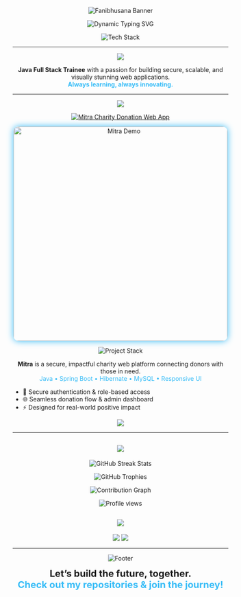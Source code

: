 
<!-- Custom Animated Banner (use your own SVG or PNG for max wow) -->
<p align="center">
  <img src="https://capsule-render.vercel.app/api?type=wave&color=0:36BCF7,100:181818&height=160&section=header&text=Fanibhusana%20%7C%20Full%20Stack%20Java%20Developer&fontSize=36&fontColor=F7F7F7&desc=Futuristic%20Web%20Experiences&descAlign=60&descSize=20" alt="Fanibhusana Banner"/>
</p>

<!-- Animated Greeting -->
<p align="center">
  <img src="https://readme-typing-svg.demolab.com?font=Fira+Code&weight=700&size=28&pause=1200&color=36BCF7&center=true&vCenter=true&width=700&lines=Namaste!+I'm+Fanibhusana+%F0%9F%91%8B;Java+Full+Stack+Developer;Building+Tomorrow's+Web+Today" alt="Dynamic Typing SVG" />
</p>

<!-- Neon Badges & Interactive Tech Cloud -->
<p align="center">
  <img src="https://skillicons.dev/icons?i=java,spring,hibernate,react,js,html,css,mysql,git,docker,maven,postman,tomcat&perline=9" alt="Tech Stack" />
</p>

---

<p align="center">
  <img src="https://img.shields.io/static/v1?label=&message=About%20Me&color=36BCF7&style=for-the-badge" />
</p>

<p align="center">
  <strong>Java Full Stack Trainee</strong> with a passion for building secure, scalable, and visually stunning web applications.<br>
  <span style="color:#36bcf7;font-weight:bold;">Always learning, always innovating.</span>
</p>

---

<p align="center">
  <img src="https://img.shields.io/static/v1?label=&message=Project+Showcase&color=36BCF7&style=for-the-badge" />
</p>
<p align="center">
  <a href="https://github.com/Fanibhusana/mitra.git">
    <img src="https://capsule-render.vercel.app/api?type=soft&color=0:36BCF7,100:181818&height=120&section=header&text=Mitra%20%E2%80%93%20Charity%20Donation%20Web%20App&fontSize=28&fontColor=fff" alt="Mitra Charity Donation Web App"/>
  </a>
</p>
<p align="center">
  <!-- Project Screenshot/GIF -->
  <img src="https://github.com/user-attachments/assets/b05d4355-6290-429c-980e-53d3cd90fe48" width="500" alt="Mitra Demo" style="border-radius:12px; box-shadow:0 0 16px #36bcf7;">
</p>
<p align="center">
  <img src="https://skillicons.dev/icons?i=java,spring,hibernate,react,mysql" alt="Project Stack" />
</p>

<p align="center">
  <b>Mitra</b> is a secure, impactful charity web platform connecting donors with those in need.<br>
  <span style="color:#36bcf7;">Java • Spring Boot • Hibernate • MySQL • Responsive UI</span>
</p>

<ul>
  <li>🔐 Secure authentication & role-based access</li>
  <li>🌐 Seamless donation flow & admin dashboard</li>
  <li>⚡ Designed for real-world positive impact</li>
</ul>

<p align="center">
  <a href="https://github.com/Fanibhusana/mitra.git">
    <img src="https://img.shields.io/badge/Explore%20Mitra-36BCF7?style=for-the-badge&logo=github&logoColor=white" />
  </a>
</p>


---

<h2 align="center">
  <img src="https://img.shields.io/static/v1?label=&message=%F0%9F%8F%86%20More%20GitHub%20Stats%20%F0%9F%8F%86&color=36BCF7&style=for-the-badge" />
</h2>

<!-- Streak Stats -->
<p align="center">
  <img src="https://streak-stats.demolab.com?user=Fanibhusana&theme=tokyonight&hide_border=true&date_format=M%20j%5B%2C%20Y%5D" alt="GitHub Streak Stats"/>
</p>

<!-- Trophies -->
<p align="center">
  <img src="https://github-profile-trophy.vercel.app/?username=Fanibhusana&theme=radical&no-frame=true&title=Stars,Commits,Followers,Repositories,PullRequest,Issues" alt="GitHub Trophies"/>
</p>

<!-- Contribution Graph -->
<p align="center">
  <img src="https://github-readme-activity-graph.vercel.app/graph?username=Fanibhusana&theme=react-dark&hide_border=true" alt="Contribution Graph" />
</p>

<!-- Visitor Counter -->
<p align="center">
  <img src="https://komarev.com/ghpvc/?username=Fanibhusana&style=for-the-badge&color=36BCF7" alt="Profile views" />
</p>


<h2 align="center">
  <img src="https://img.shields.io/static/v1?label=&message=%F0%9F%92%AC%20Let's%20Connect!%20%F0%9F%92%AC&color=F7E018&style=for-the-badge" />
</h2>

<p align="center">
  <!-- Add your real links below: -->
  <a href="mailto:fanibhusana2002@gmail.com"><img src="https://img.shields.io/badge/Email-181818?style=for-the-badge&logo=gmail&logoColor=white"/></a>
  <a href="https://linkedin.com/in/"><img src="https://img.shields.io/badge/LinkedIn-36BCF7?style=for-the-badge&logo=linkedin&logoColor=white"/></a>
  <!-- Add more social/contact icons as you wish -->
</p>

---

<p align="center">
  <img src="https://capsule-render.vercel.app/api?type=waving&color=0:36BCF7,100:181818&height=90&section=footer&fontColor=ffffff" alt="Footer"/>
</p>
<p align="center">
  <b style="font-size:22px;">Let’s build the future, together.<br>
  <span style="color:#36BCF7;">Check out my repositories & join the journey!</span></b>
</p>
